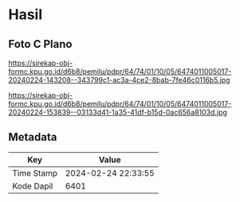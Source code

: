 # Hasil

## Foto C Plano

https://sirekap-obj-formc.kpu.go.id/d6b8/pemilu/pdpr/64/74/01/10/05/6474011005017-20240224-143208--343799c1-ac3a-4ce2-8bab-7fe46c0116b5.jpg

https://sirekap-obj-formc.kpu.go.id/d6b8/pemilu/pdpr/64/74/01/10/05/6474011005017-20240224-153839--03133d41-1a35-41df-b15d-0ac656a8103d.jpg


## Metadata

| Key        | Value               |
| ---------- | ------------------- |
| Time Stamp | 2024-02-24 22:33:55 |
| Kode Dapil | 6401                |



